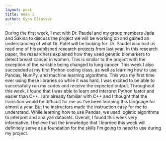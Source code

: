 ```yaml
---
layout: post
title: Week 1 
author: Kyra Elkassar 
---
```


During the first week, I met with Dr. Paudel and my group members Jada and Sakina to discuss the project we will be working on and gained an understanding of what Dr. Patel will be looking for. Dr. Paudel also had us read one of his published research projects from last year. In this research paper, the researchers explained how they used genetic biomarkers to detect breast cancer in women. This is similar to the project with the exception of the variable being changed to lung cancer. This week I also succeeded at my first Python coding class, as well as learning how to use Pandas, NumPy, and machine learning algorithms. This was my first time ever using these libraries so while it was hard, I was excited to be able to successfully run my codes and receive the expected output. Throughout this week, I found that I was able to learn and interpret Python faster and easier than C++. I am already familiar with C++ and I thought that the transition would be difficult for me as I've been learning this language for almost a year. But the instructors made the instruction easy for me to understand. While learning how to use Pandas, we used logistic algorithms to interpret and analyze datasets. Overall, I found this week very informative. I believe that the knowledge that I learned this week will definitely serve as a foundation for the skills I'm going to need to use during my project.
 
